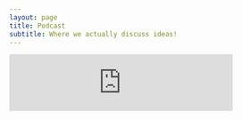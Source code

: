 ```yaml
---
layout: page
title: Podcast
subtitle: Where we actually discuss ideas! 
---
```

<iframe src="https://anchor.fm/notcoolai/embed" height="102px" width="400px" frameborder="0" scrolling="no"></iframe>



